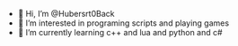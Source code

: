 - 👋 Hi, I’m @Hubersrt0Back
- 👀 I’m interested in programing scripts and playing games
- 🌱 I’m currently learning c++ and lua and python and c#

<!---
Hubersrt0Back/Hubersrt0Back is a ✨ special ✨ repository because its `README.md` (this file) appears on your GitHub profile.
You can click the Preview link to take a look at your changes.
--->

